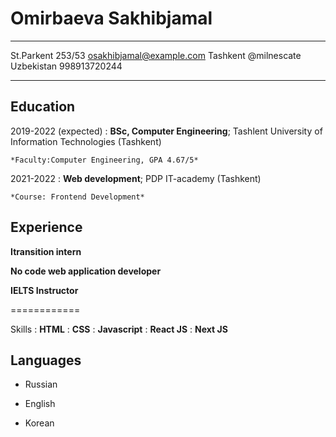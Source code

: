 # Omirbaeva Sakhibjamal

---

St.Parkent 253/53 osakhibjamal@example.com
Tashkent @milnescate
Uzbekistan 998913720244

---

## Education

2019-2022 (expected)
: **BSc, Computer Engineering**; Tashlent University of Information Technologies (Tashkent)

    *Faculty:Computer Engineering, GPA 4.67/5*

2021-2022
: **Web development**; PDP IT-academy (Tashkent)

    *Course: Frontend Development*

## Experience

**Itransition intern**

**No code web application developer**

**IELTS Instructor**

============

Skills
: **HTML**
: **CSS**
: **Javascript**
: **React JS**
: **Next JS**

## Languages

- Russian

- English

- Korean
